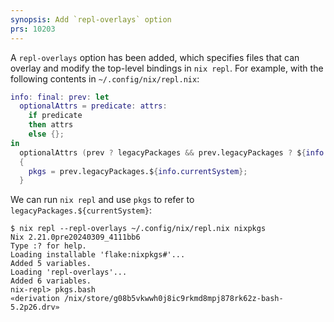 ```yaml
---
synopsis: Add `repl-overlays` option
prs: 10203
---
```


A `repl-overlays` option has been added, which specifies files that can overlay
and modify the top-level bindings in `nix repl`. For example, with the
following contents in `~/.config/nix/repl.nix`:

```nix
info: final: prev: let
  optionalAttrs = predicate: attrs:
    if predicate
    then attrs
    else {};
in
  optionalAttrs (prev ? legacyPackages && prev.legacyPackages ? ${info.currentSystem})
  {
    pkgs = prev.legacyPackages.${info.currentSystem};
  }
```

We can run `nix repl` and use `pkgs` to refer to `legacyPackages.${currentSystem}`:

```ShellSession
$ nix repl --repl-overlays ~/.config/nix/repl.nix nixpkgs
Nix 2.21.0pre20240309_4111bb6
Type :? for help.
Loading installable 'flake:nixpkgs#'...
Added 5 variables.
Loading 'repl-overlays'...
Added 6 variables.
nix-repl> pkgs.bash
«derivation /nix/store/g08b5vkwwh0j8ic9rkmd8mpj878rk62z-bash-5.2p26.drv»
```
